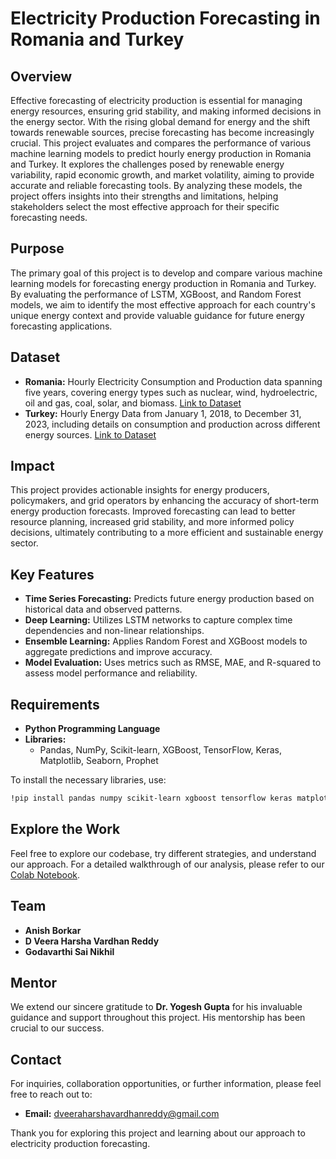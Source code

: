 # Electricity Production Forecasting in Romania and Turkey

## Overview

Effective forecasting of electricity production is essential for managing energy resources, ensuring grid stability, and making informed decisions in the energy sector. With the rising global demand for energy and the shift towards renewable sources, precise forecasting has become increasingly crucial. This project evaluates and compares the performance of various machine learning models to predict hourly energy production in Romania and Turkey. It explores the challenges posed by renewable energy variability, rapid economic growth, and market volatility, aiming to provide accurate and reliable forecasting tools. By analyzing these models, the project offers insights into their strengths and limitations, helping stakeholders select the most effective approach for their specific forecasting needs.

## Purpose

The primary goal of this project is to develop and compare various machine learning models for forecasting energy production in Romania and Turkey. By evaluating the performance of LSTM, XGBoost, and Random Forest models, we aim to identify the most effective approach for each country's unique energy context and provide valuable guidance for future energy forecasting applications.

## Dataset

- **Romania:** Hourly Electricity Consumption and Production data spanning five years, covering energy types such as nuclear, wind, hydroelectric, oil and gas, coal, solar, and biomass. [Link to Dataset](https://www.kaggle.com/datasets/stefancomanita/hourly-electricity-consumption-and-production)
- **Turkey:** Hourly Energy Data from January 1, 2018, to December 31, 2023, including details on consumption and production across different energy sources. [Link to Dataset](https://www.kaggle.com/datasets/ahmetzamanis/energy-consumption-and-pricing-trkiye-2018-2023)

## Impact

This project provides actionable insights for energy producers, policymakers, and grid operators by enhancing the accuracy of short-term energy production forecasts. Improved forecasting can lead to better resource planning, increased grid stability, and more informed policy decisions, ultimately contributing to a more efficient and sustainable energy sector.

## Key Features

- **Time Series Forecasting:** Predicts future energy production based on historical data and observed patterns.
- **Deep Learning:** Utilizes LSTM networks to capture complex time dependencies and non-linear relationships.
- **Ensemble Learning:** Applies Random Forest and XGBoost models to aggregate predictions and improve accuracy.
- **Model Evaluation:** Uses metrics such as RMSE, MAE, and R-squared to assess model performance and reliability.

## Requirements

- **Python Programming Language**
- **Libraries:**
  - Pandas, NumPy, Scikit-learn, XGBoost, TensorFlow, Keras, Matplotlib, Seaborn, Prophet

To install the necessary libraries, use:
```bash
!pip install pandas numpy scikit-learn xgboost tensorflow keras matplotlib seaborn prophet
```

## Explore the Work

Feel free to explore our codebase, try different strategies, and understand our approach. For a detailed walkthrough of our analysis, please refer to our [Colab Notebook](https://colab.research.google.com/drive/17vtI595vjk-2lM31nkHC882MbakxMzQe?usp=sharing).

## Team

- **Anish Borkar**
- **D Veera Harsha Vardhan Reddy**
- **Godavarthi Sai Nikhil**

## Mentor

We extend our sincere gratitude to **Dr. Yogesh Gupta** for his invaluable guidance and support throughout this project. His mentorship has been crucial to our success.

## Contact

For inquiries, collaboration opportunities, or further information, please feel free to reach out to:

- **Email:** dveeraharshavardhanreddy@gmail.com

Thank you for exploring this project and learning about our approach to electricity production forecasting.
